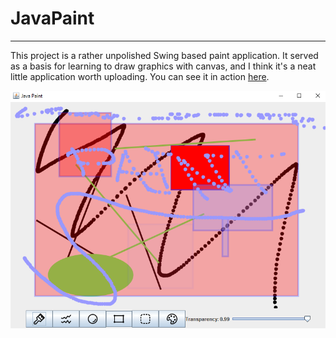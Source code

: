 # JavaPaint
---

This project is a rather unpolished Swing based paint application. It served as a basis for learning to draw graphics with canvas, and I think it's a neat little application worth uploading. You can see it in action [here](www.youtube.com).

![](src/imageAssets/PaintDemo.png)
